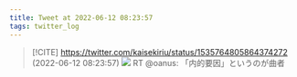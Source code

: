 ```yaml
---
title: Tweet at 2022-06-12 08:23:57
tags: twitter_log
---
```


> [!CITE] https://twitter.com/kaisekiriu/status/1535764805864374272 (2022-06-12 08:23:57)
> ![](https://twitter.com/kaisekiriu/status/1535764805864374272)
> RT @oanus: 「内的要因」というのが曲者
